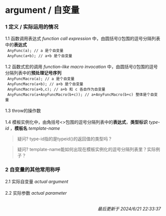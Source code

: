 # argument / 自变量<br>
### 1 定义 / 实际运用的情况<br>
1.1 函数调用表达式 *function call expression* 中，由圆括号()包围的逗号分隔列表中的**表达式**<br>
``` AnyFunc(a); // a 是个自变量```<br>
``` AnyFunc(a+b); // a+b 是个自变量```<br>
<br>
1.2 函数式宏的调用 *function-like macro invocation* 中，由圆括号()包围的逗号分隔列表中的**预处理记号序列**<br>
``` AnyFuncMacro(a); // a 是个自变量```<br>
``` AnyFuncMacro(a+b); // a+b 是个自变量```<br>
``` AnyFuncMacro(a+b,c); // a+b 和 c 各自作为自变量```<br>
``` AnyFuncMacro(a+AnyFuncMacro(b+c)); // a+AnyFuncMacro(b+c) 整体是个自变量```<br>
<br>
1.3 throw的操作数<br>
<br>
1.4 模板实例化中，由角括号<>包围的逗号分隔列表中的**表达式**，**类型标识** *type-id* ，**模板名** *template-name* <br>
>疑问? type-id指的是typeid()的返回值的类型吗？<br>

>疑问? template-name能如何出现在模板实例化的逗号分隔列表里？实际例子？<br>
### 2 自变量的其他常用称呼<br>
2.1 实际自变量 *actual argument* <br>
<br>
2.2 实际参数 *actual parameter* <br>
<br><p align="right">*最后更新于 2024/6/21 22:33:37*